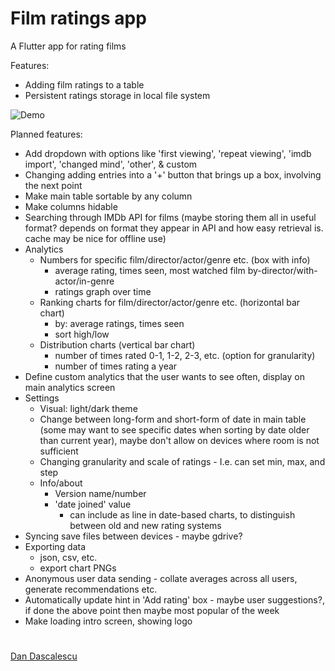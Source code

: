 # Film ratings app
A Flutter app for rating films

Features:
 - Adding film ratings to a table
 - Persistent ratings storage in local file system

![Demo](../assets/assets/windows_main.png?raw=true)

Planned features:
 - Add dropdown with options like 'first viewing', 'repeat viewing', 'imdb import', 'changed mind', 'other', & custom
 - Changing adding entries into a '+' button that brings up a box, involving the next point
 - Make main table sortable by any column
 - Make columns hidable
 - Searching through IMDb API for films (maybe storing them all in useful format? depends on format they appear in API and how easy retrieval is. cache may be nice for offline use)
 - Analytics
   - Numbers for specific film/director/actor/genre etc. (box with info)
     - average rating, times seen, most watched film by-director/with-actor/in-genre
     - ratings graph over time
   - Ranking charts for film/director/actor/genre etc. (horizontal bar chart)
     - by: average ratings, times seen
     - sort high/low
   - Distribution charts (vertical bar chart)
     - number of times rated 0-1, 1-2, 2-3, etc. (option for granularity)
     - number of times rating a year
 - Define custom analytics that the user wants to see often, display on main analytics screen
 - Settings
   - Visual: light/dark theme
   - Change between long-form and short-form of date in main table (some may want to see specific dates when sorting by date older than current year), maybe don't allow on devices where room is not sufficient
   - Changing granularity and scale of ratings - I.e. can set min, max, and step
   - Info/about
     - Version name/number
     - 'date joined' value
       - can include as line in date-based charts, to distinguish between old and new rating systems
 - Syncing save files between devices - maybe gdrive?
 - Exporting data
   - json, csv, etc.
   - export chart PNGs
 - Anonymous user data sending - collate averages across all users, generate recommendations etc.
 - Automatically update hint in 'Add rating' box - maybe user suggestions?, if done the above point then maybe most popular of the week
 - Make loading intro screen, showing logo
 
#
[Dan Dascalescu](https://github.com/ddascalescu)
